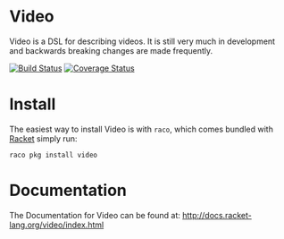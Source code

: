 Video
=====
Video is a DSL for describing videos. It is still very much in development and backwards breaking changes are made frequently.

[![Build Status](https://travis-ci.org/videolang/video.svg?branch=master)](https://travis-ci.org/videolang/video)
[![Coverage Status](https://coveralls.io/repos/github/videolang/video/badge.svg?branch=master)](https://coveralls.io/github/videolang/video?branch=master)

# Install

The easiest way to install Video is with `raco`, which comes bundled with [Racket][1] simply run:

```
raco pkg install video
```

# Documentation

The Documentation for Video can be found at: http://docs.racket-lang.org/video/index.html

[1]: https://racket-lang.org

